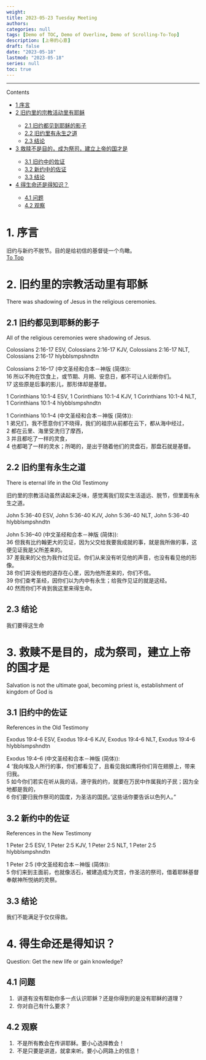 ```yaml
---
weight: 
title: 2023-05-23 Tuesday Meeting
authors:
categories: null
tags: [Demo of TOC, Demo of Overline, Demo of Scrolling-To-Top]
description: [上帝的心意]
draft: false
date: "2023-05-18"
lastmod: "2023-05-18"
series: null
toc: true
---
```





<!--more-->
---

<div id="toc_container">
<p class="toc_title">Contents</p>
<ul class="toc_list">
  <li><a href="#First_Point_Header">1 序言</a></li>
  <li><a href="#Second_Point_Header">2 旧约里的宗教活动里有耶稣</a></li>
    <ul>
      <li><a href="#Second_Sub_Point_1">2.1 旧约都见到耶稣的影子</a></li>
      <li><a href="#Second_Sub_Point_2">2.2 旧约里有永生之道</a></li>
      <li><a href="#Second_Sub_Point_3">2.3 结论</a></li>
    </ul>
  <li><a href="#Third_Point_Header">3 救赎不是目的，成为祭司，建立上帝的国才是</a></li>
    <ul>
      <li><a href="#Third_Sub_Point_1">3.1 旧约中的佐证</a></li>
      <li><a href="#Third_Sub_Point_2">3.2 新约中的佐证</a></li>
      <li><a href="#Third_Sub_Point_3">3.3 结论</a></li>
    </ul>
  <li><a href="#Fourth_Point_Header">4 得生命还是得知识？</a></li>
    <ul>
      <li><a href="#Fourth_Sub_Point_1">4.1 问题</a></li>
      <li><a href="#Fourth_Sub_Point_2">4.2 观察</a></li>
    </ul>
</ul>
</div>


<h1 id="First_Point_Header", class = "overline">1. 序言</h1>
旧约与新约不脱节。目的是给初信的基督徒一个鸟瞰。
<br>



<div class="scroll-container">
    <a href="#top">To Top</a>
</div>



<h1 id="Second_Point_Header",  class = "overline">2. 旧约里的宗教活动里有耶稣</h1>
There was shadowing of Jesus in the religious ceremonies.

<h2 id="Second_Sub_Point_1">2.1 旧约都见到耶稣的影子</h2>  
All of the religious ceremonies were shadowing of Jesus.

Colossians 2:16-17 ESV, Colossians 2:16-17 KJV, Colossians 2:16-17 NLT, Colossians 2:16-17 hlybblsmpshndtn

Colossians 2:16–17 (中文圣经和合本－神版 (简体)): 
<br>16 所以不拘在饮食上，或节期、月朔、安息日，都不可让人论断你们。 
<br>17 这些原是后事的影儿，那形体却是基督。

1 Corinthians 10:1-4 ESV, 1 Corinthians 10:1-4 KJV, 1 Corinthians 10:1-4 NLT, 1 Corinthians 10:1-4 hlybblsmpshndtn

1 Corinthians 10:1–4 (中文圣经和合本－神版 (简体)): 
<br>1 弟兄们，我不愿意你们不晓得，我们的祖宗从前都在云下，都从海中经过， 
<br>2 都在云里、海里受洗归了摩西， 
<br>3 并且都吃了一样的灵食， 
<br>4 也都喝了一样的灵水；所喝的，是出于随着他们的灵盘石，那盘石就是基督。

<h2 id="Second_Sub_Point_2">2.2 旧约里有永生之道</h2> 
There is eternal life in the Old Testimony

旧约里的宗教活动虽然读起来乏味，感觉离我们现实生活遥远、脱节，但里面有永生之道。  

John 5:36-40 ESV, John 5:36-40 KJV, John 5:36-40 NLT, John 5:36-40 hlybblsmpshndtn

John 5:36–40 (中文圣经和合本－神版 (简体)): 
<br>36 但我有比约翰更大的见证，因为父交给我要我成就的事，就是我所做的事，这便见证我是父所差来的。 
<br>37 差我来的父也为我作过见证。你们从来没有听见他的声音，也没有看见他的形像。 
<br>38 你们并没有他的道存在心里，因为他所差来的，你们不信。 
<br>39 你们查考圣经，因你们以为内中有永生；给我作见证的就是这经。 
<br>40 然而你们不肯到我这里来得生命。

<h2 id="Second_Sub_Point_3">2.3 结论</h2>
我们要得这生命
<br>




<h1 id="Third_Point_Header"><span class = "overline">3. 救赎不是目的，成为祭司，建立上帝的国才是</span></h1>
Salvation is not the ultimate goal, becoming priest is, establishment of kingdom of God is

<h2 id="Third_Sub_Point_1">3.1 旧约中的佐证</h2>
References in the Old Testimony

Exodus 19:4-6 ESV, Exodus 19:4-6 KJV, Exodus 19:4-6 NLT, Exodus 19:4-6 hlybblsmpshndtn

Exodus 19:4–6 (中文圣经和合本－神版 (简体)): 
<br>4 ‘我向埃及人所行的事，你们都看见了，且看见我如鹰将你们背在翅膀上，带来归我。 
<br>5 如今你们若实在听从我的话，遵守我的约，就要在万民中作属我的子民；因为全地都是我的， 
<br>6 你们要归我作祭司的国度，为圣洁的国民。’这些话你要告诉以色列人。”

<h2 id="Third_Sub_Point_2">3.2 新约中的佐证</h2>
References in the New Testimony  

1 Peter 2:5 ESV, 1 Peter 2:5 KJV, 1 Peter 2:5 NLT, 1 Peter 2:5 hlybblsmpshndtn

1 Peter 2:5 (中文圣经和合本－神版 (简体)): 
<br>5 你们来到主面前，也就像活石，被建造成为灵宫，作圣洁的祭司，借着耶稣基督奉献神所悦纳的灵祭。

<h2 id="Third_Sub_Point_3">3.3 结论</h2>
我们不能满足于仅仅得救。
<br>



<h1 id="Fourth_Point_Header"><span class = "overline">4. 得生命还是得知识？</span></h1>
Question: Get the new life or gain knowledge?

<h2 id="Fourth_Sub_Point_1">4.1 问题</h2> 
<ol>
<li>&nbsp;讲道有没有帮助你多一点认识耶稣？还是你得到的是没有耶稣的道理？</li>
<li>&nbsp;你对自己有什么要求？</li>
</ol>

<h2 id="Fourth_Sub_Point_2">4.2 观察</h2> 
<ol>
<li>&nbsp;不是所有教会在传讲耶稣。要小心选择教会！</li>
<li>&nbsp;不是只要是讲道，就拿来听。要小心网路上的信息！</li>
</ol>
